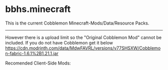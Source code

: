 # bbhs.minecraft
This is the current Cobblemon Minecraft-Mods/Data/Resource Packs.

----------------------------------------------------------------------------------------------------------------------
However there is a upload limit so the "Original Cobblemon Mod" cannot be included.
If you do not have Cobblemon get it below
 https://cdn.modrinth.com/data/MdwFAVRL/versions/v77SHSXW/Cobblemon-fabric-1.6.1%2B1.21.1.jar

Recomended Client-Side Mods:
